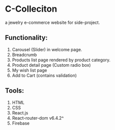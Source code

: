 # C-Colleciton

a jewelry e-commerce website for side-project.

## Functionality:

1. Carousel (Slider) in welcome page.
2. Breadcrumb
3. Products list page rendered by product category.
4. Product detail page (Custom radio box)
5. My wish list page
6. Add to Cart (contains validation)

## Tools:

1. HTML
2. CSS
3. React.js
4. React-router-dom v6.4.2^
5. Firebase

